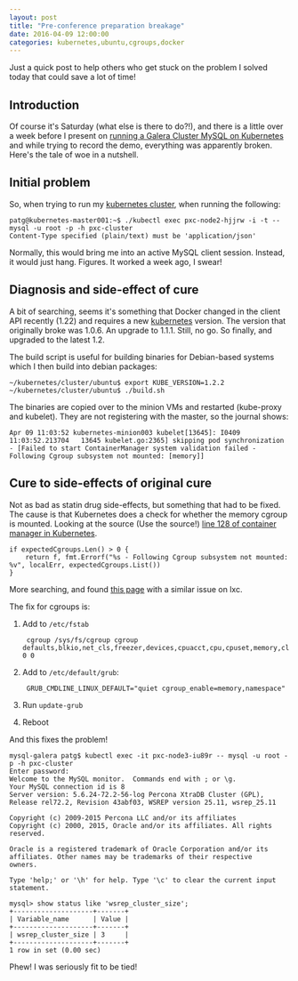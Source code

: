```yaml
---
layout: post
title: "Pre-conference preparation breakage"
date: 2016-04-09 12:00:00 
categories: kubernetes,ubuntu,cgroups,docker
---
```


Just a quick post to help others who get stuck on the problem I solved today that could save a lot of time!

## Introduction

Of course it's Saturday (what else is there to do?!), and there is a little over a week before I present on [running a Galera Cluster MySQL on Kubernetes](https://www.percona.com/live/data-performance-conference-2016/sessions/running-galera-cluster-kubernetes) and while trying to record the demo, everything was apparently broken. Here's the tale of woe in a nutshell.

## Initial problem

So, when trying to run my [kubernetes cluster][kubernetes_blog_post], when running the following: 

    patg@kubernetes-master001:~$ ./kubectl exec pxc-node2-hjjrw -i -t -- mysql -u root -p -h pxc-cluster
    Content-Type specified (plain/text) must be 'application/json'

Normally, this would bring me into an active MySQL client session. Instead, it would just hang. Figures. It worked a week ago, I swear!

## Diagnosis and side-effect of cure

A bit of searching, seems it's something that Docker changed in the client API recently (1.22) and requires a new [kubernetes][kubernetes] version. The version that originally broke was 1.0.6. An upgrade to 1.1.1. Still, no go. So finally, and upgraded to the latest 1.2.

The build script is useful for building binaries for Debian-based systems which I then build into debian packages:

    ~/kubernetes/cluster/ubuntu$ export KUBE_VERSION=1.2.2
    ~/kubernetes/cluster/ubuntu$ ./build.sh 

The binaries are copied over to the minion VMs and restarted (kube-proxy and kubelet). They are not registering with the master, so the journal shows:

    Apr 09 11:03:52 kubernetes-minion003 kubelet[13645]: I0409 11:03:52.213704   13645 kubelet.go:2365] skipping pod synchronization - [Failed to start ContainerManager system validation failed - Following Cgroup subsystem not mounted: [memory]]

## Cure to side-effects of original cure

Not as bad as statin drug side-effects, but something that had to be fixed. The cause is that Kubernetes does a check for whether the memory cgroup is mounted. Looking at the source (Use the source!) [line 128 of container manager in Kubernetes](https://github.com/kubernetes/kubernetes/blob/master/pkg/kubelet/cm/container_manager_linux.go#L128).

    if expectedCgroups.Len() > 0 {
        return f, fmt.Errorf("%s - Following Cgroup subsystem not mounted: %v", localErr, expectedCgroups.List())
    }

More searching, and found [this page](http://unix.stackexchange.com/questions/157361/lxc-start-no-cgroup-mounted-on-the-system) with a similar issue on lxc.

The fix for cgroups is:

1. Add to ```/etc/fstab```

        cgroup /sys/fs/cgroup cgroup defaults,blkio,net_cls,freezer,devices,cpuacct,cpu,cpuset,memory,clone_children 0 0

2. Add to ```/etc/default/grub```:

        GRUB_CMDLINE_LINUX_DEFAULT="quiet cgroup_enable=memory,namespace"

3. Run ```update-grub```
4. Reboot

And this fixes the problem! 

```
mysql-galera patg$ kubectl exec -it pxc-node3-iu89r -- mysql -u root -p -h pxc-cluster
Enter password: 
Welcome to the MySQL monitor.  Commands end with ; or \g.
Your MySQL connection id is 8
Server version: 5.6.24-72.2-56-log Percona XtraDB Cluster (GPL), Release rel72.2, Revision 43abf03, WSREP version 25.11, wsrep_25.11

Copyright (c) 2009-2015 Percona LLC and/or its affiliates
Copyright (c) 2000, 2015, Oracle and/or its affiliates. All rights reserved.

Oracle is a registered trademark of Oracle Corporation and/or its
affiliates. Other names may be trademarks of their respective
owners.

Type 'help;' or '\h' for help. Type '\c' to clear the current input statement.

mysql> show status like 'wsrep_cluster_size';
+--------------------+-------+
| Variable_name      | Value |
+--------------------+-------+
| wsrep_cluster_size | 3     |
+--------------------+-------+
1 row in set (0.00 sec)
```

Phew! I was seriously fit to be tied!

[kubernetes_blog_post]: http://patg.net/kubernetes,coreos,docker,vmware/2015/03/23/kubernetes-vmware-cluster/
[kubernetes]: https://github.com/GoogleCloudPlatform/kubernetes
